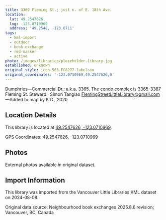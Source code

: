 ```yaml
---
title: 3369 Fleming St.; just n. of E. 18th Ave.
location:
  lat: 49.2547626
  lng: -123.0710969
  address: '49.2548, -123.0711'
tags:
  - kml-import
  - outdoor
  - book-exchange
  - red-marker
  - active
photo: /images/libraries/placeholder-library.jpg
established: unknown
original_style: icon-503-FF8277-labelson
original_coordinates: '-123.0710969,49.2547626,0'
---
```

Dumphries—Commercial Dr.; a.k.a. 3365.
The condo complex is 3365-3387 Fleming St.
Steward:  Simon Tanglao FlemingStreetLittleLibrary@gmail.com 
—Added to map by K.D., 2020. 

## Location Details

This library is located at [49.2547626, -123.0710969](https://www.google.com/maps?q=49.2547626,-123.0710969).

GPS Coordinates: 49.2547626, -123.0710969

## Photos

External photos available in original dataset.

## Import Information

This library was imported from the Vancouver Little Libraries KML dataset on 2024-08-08.

Original data source: Neighbourhood book exchanges 2025.8.6.revision; Vancouver, BC, Canada
